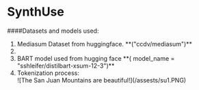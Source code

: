 # SynthUse

####Datasets and models used:
<ol>
<li>Mediasum Dataset from huggingface. **("ccdv/mediasum")**<li>
<li>BART model used from hugging face **( model_name = "sshleifer/distilbart-xsum-12-3")**</li>
<li>Tokenization process:</li>
![The San Juan Mountains are beautiful!](/assests/su1.PNG)  
</ol>
